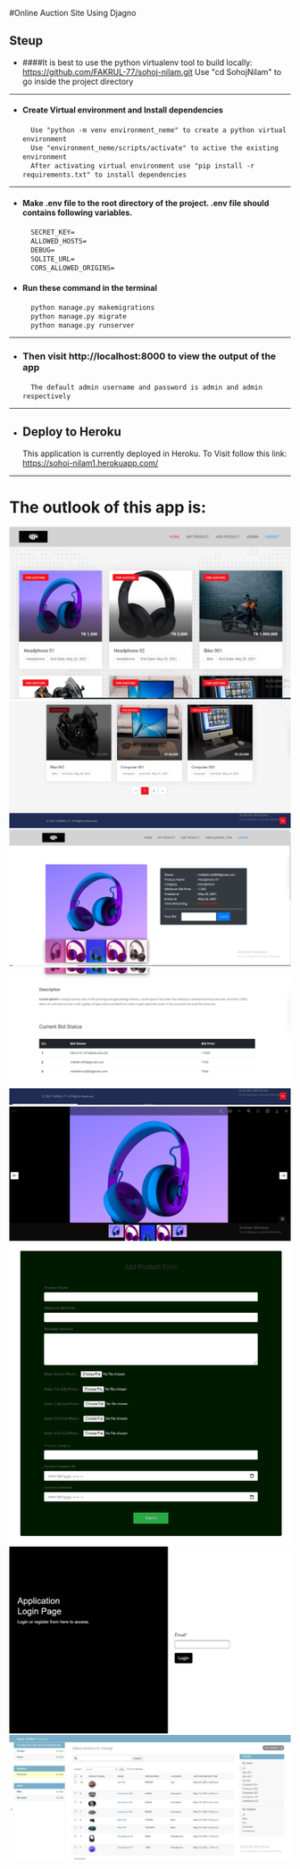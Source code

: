 #Online Auction Site Using Djagno
## Steup
- ####It is best to use the python virtualenv tool to build locally:
        https://github.com/FAKRUL-77/sohoj-nilam.git
        Use "cd SohojNilam" to go inside the project directory   
---
- #### Create Virtual environment and Install dependencies
        Use "python -m venv environment_neme" to create a python virtual environment
        Use "environment_neme/scripts/activate" to active the existing environment
        After activating virtual environment use "pip install -r requirements.txt" to install dependencies
---
- #### Make .env file to the root directory of the project. .env file should contains following variables.
        SECRET_KEY=
        ALLOWED_HOSTS=
        DEBUG=
        SQLITE_URL=
        CORS_ALLOWED_ORIGINS=
- #### Run these command in the terminal
        python manage.py makemigrations
        python manage.py migrate
        python manage.py runserver
---
- ### Then visit http://localhost:8000 to view the output of the app
        The default admin username and password is admin and admin respectively
---
- ## Deploy to Heroku
  This application is currently deployed in Heroku.
  To Visit follow this link: https://sohoj-nilam1.herokuapp.com/
  
--- 
# The outlook of this app is:
  ![](static/img/outlook/home1.png)
  ![](static/img/outlook/home2.png)
  ![](static/img/outlook/product_detail_1.png)
  ![](static/img/outlook/product_detail_2.png)
  ![](static/img/outlook/product_image_preview.png)
  ![](static/img/outlook/add_product_form.png)
  ![](static/img/outlook/login.png)
  ![](static/img/outlook/admin1.png)
  
